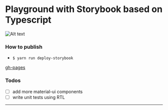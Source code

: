 # Playground with Storybook based on Typescript

![Alt text](https://monosnap.com/image/uXRlRFmjVE5WPFSgL1kEhGbtbALCUS)


### How to publish
- `$ yarn run deploy-storybook` 

[gh-pages](https://ebazhanov.github.io/storybook-typescript-example)

### Todos
- [ ] add more material-ui components
- [ ] write unit tests using RTL

----
